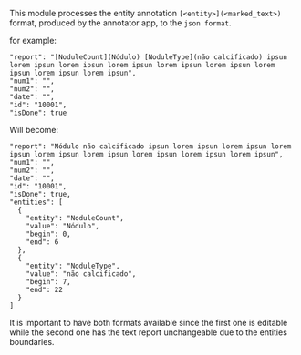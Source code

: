 This module processes the entity annotation `[<entity>](<marked_text>)` format, produced by the annotator app, to the `json format`.

for example:

    "report": "[NoduleCount](Nódulo) [NoduleType](não calcificado) ipsun lorem ipsun lorem ipsun lorem ipsun lorem ipsun lorem ipsun lorem ipsun lorem ipsun lorem ipsun",
    "num1": "",
    "num2": "",
    "date": "",
    "id": "10001",
    "isDone": true


Will become: 


    "report": "Nódulo não calcificado ipsun lorem ipsun lorem ipsun lorem ipsun lorem ipsun lorem ipsun lorem ipsun lorem ipsun lorem ipsun",
    "num1": "",
    "num2": "",
    "date": "",
    "id": "10001",
    "isDone": true,
    "entities": [
      {
        "entity": "NoduleCount",
        "value": "Nódulo",
        "begin": 0,
        "end": 6
      },
      {
        "entity": "NoduleType",
        "value": "não calcificado",
        "begin": 7,
        "end": 22
      }
    ]

It is important to have both formats available since the first one is editable while the second one has the text report unchangeable due to the entities boundaries.